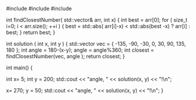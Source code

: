 #include <iostream>
#include <string>
#include <vector>

int findClosestNumber( std::vector<int>& arr, int x)
{
    int best = arr[0];
    for ( size_t i=0; i < arr.size(); ++i )
    {
        best = std::abs( arr[i]-x) < std::abs(best -x) ? arr[i] : best;
    }
    return best;
}


int solution ( int x, int y )
{
    std::vector <int> vec = { -135, -90, -30, 0, 30, 90, 135, 180 };
    int angle = 180-(x-y);
    angle = angle%360;
    int closest = findClosestNumber(vec, angle );
    return closest;
}

int main()
{
  
  int x= 5;
  int y = 200; 
  std::cout << "angle, " << solution(x, y) << "!\n";
  
  x= 270;
  y = 50; 
  std::cout << "angle, " << solution(x, y) << "!\n";
}
